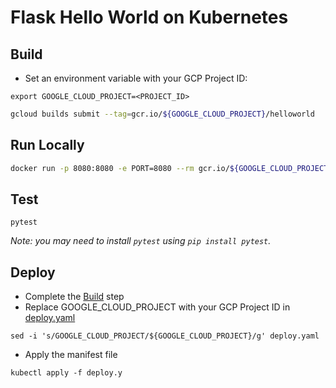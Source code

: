 # Flask Hello World on Kubernetes

## Build

* Set an environment variable with your GCP Project ID:

```
export GOOGLE_CLOUD_PROJECT=<PROJECT_ID>
```

```sh
gcloud builds submit --tag=gcr.io/${GOOGLE_CLOUD_PROJECT}/helloworld
```

## Run Locally

```sh
docker run -p 8080:8080 -e PORT=8080 --rm gcr.io/${GOOGLE_CLOUD_PROJECT}/helloworld
```

## Test

```
pytest
```

_Note: you may need to install `pytest` using `pip install pytest`._

## Deploy

* Complete the [Build](#build) step
* Replace GOOGLE_CLOUD_PROJECT with your GCP Project ID in [deploy.yaml](deploy.yaml)
```
sed -i 's/GOOGLE_CLOUD_PROJECT/${GOOGLE_CLOUD_PROJECT}/g' deploy.yaml
```
* Apply the manifest file
```
kubectl apply -f deploy.y
````